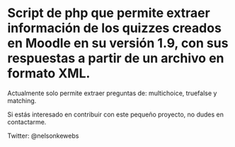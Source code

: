 # Script de php que permite extraer información de los quizzes creados en Moodle en su versión 1.9, con sus respuestas a partir de un archivo en formato XML.

Actualmente solo permite extraer preguntas de: multichoice, truefalse y matching.

Si estás interesado en contribuir con este pequeño proyecto, no dudes en contactarme.

Twitter: @nelsonkewebs
